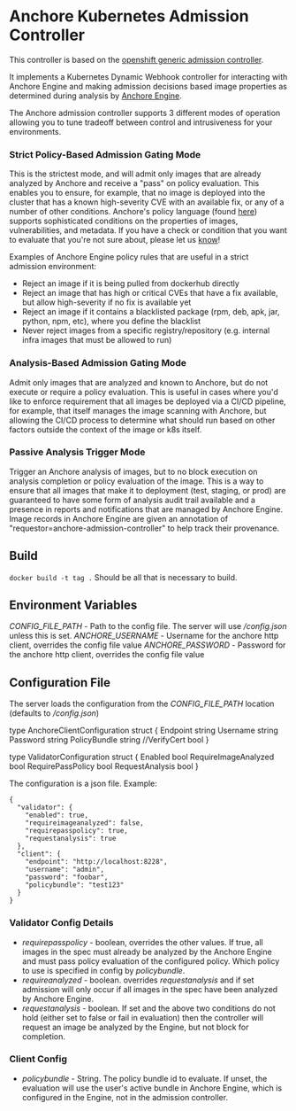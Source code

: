 # Anchore Kubernetes Admission Controller

This controller is based on the [openshift generic admission controller](https://github.com/openshift/generic-admission-server).

It implements a Kubernetes Dynamic Webhook controller for interacting with Anchore Engine and making admission decisions based image properties as determined during
analysis by [Anchore Engine](https://github.com/anchore/anchore-engine).

The Anchore admission controller supports 3 different modes of operation allowing you to tune tradeoff between control and intrusiveness for your environments. 

### Strict Policy-Based Admission Gating Mode
This is the strictest mode, and will admit only images that are already analyzed by Anchore and receive a "pass" on policy evaluation. This enables you to
ensure, for example, that no image is deployed into the cluster that has a known high-severity CVE with an available fix, or any of a number of other conditions.
Anchore's policy language (found [here](https://anchore.freshdesk.com/support/solutions/articles/36000074705-policy-bundles-and-evaluation)) supports sophisticated conditions on the properties of images, vulnerabilities, and metadata.
If you have a check or condition that you want to evaluate that you're not sure about, please let us [know](https://github.com/anchore/anchore-engine/issues)!

Examples of Anchore Engine policy rules that are useful in a strict admission environment:
* Reject an image if it is being pulled from dockerhub directly
* Reject an image that has high or critical CVEs that have a fix available, but allow high-severity if no fix is available yet
* Reject an image if it contains a blacklisted package (rpm, deb, apk, jar, python, npm, etc), where you define the blacklist
* Never reject images from a specific registry/repository (e.g. internal infra images that must be allowed to run)

### Analysis-Based Admission Gating Mode
Admit only images that are analyzed and known to Anchore, but do not execute or require a policy evaluation. This is useful in cases where
you'd like to enforce requirement that all images be deployed via a CI/CD pipeline, for example, that itself manages the image scanning with Anchore, but allowing the
CI/CD process to determine what should run based on other factors outside the context of the image or k8s itself.

### Passive Analysis Trigger Mode
Trigger an Anchore analysis of images, but to no block execution on analysis completion or policy evaluation of the image. This is a way to ensure that all images
that make it to deployment (test, staging, or prod) are guaranteed to have some form of analysis audit trail available and a presence in reports and notifications
that are managed by Anchore Engine. Image records in Anchore Engine are given an annotation of "requestor=anchore-admission-controller" to
help track their provenance.


## Build

`docker build -t tag .` Should be all that is necessary to build.
 
## Environment Variables

_CONFIG_FILE_PATH_ - Path to the config file. The server will use _/config.json_ unless this is set.
_ANCHORE_USERNAME_ - Username for the anchore http client, overrides the config file value
_ANCHORE_PASSWORD_ - Password for the anchore http client, overrides the config file value

## Configuration File

The server loads the configuration from the _CONFIG_FILE_PATH_ location (defaults to _/config.json_)



type AnchoreClientConfiguration struct {
	Endpoint            string
	Username            string
	Password            string
	PolicyBundle        string
	//VerifyCert          bool
}

type ValidatorConfiguration struct {
	Enabled             bool
	RequireImageAnalyzed bool
	RequirePassPolicy   bool
	RequestAnalysis     bool
}

The configuration is a json file. Example:
```
{
  "validator": {
    "enabled": true,
    "requireimageanalyzed": false,
    "requirepasspolicy": true,
    "requestanalysis": true
  },
  "client": {
    "endpoint": "http://localhost:8228",
    "username": "admin",
    "password": "foobar",
    "policybundle": "test123"
  }
}
```


### Validator Config Details
* _requirepasspolicy_ - boolean, overrides the other values. If true, all images in the spec must already be analyzed by the Anchore Engine and must pass policy evaluation of the configured policy. Which policy to use is specified in config by _policybundle_.
* _requireanalyzed_ - boolean. overrides _requestanalysis_ and if set admission will only occur if all images in the spec have been analyzed by Anchore Engine.
* _requestanalysis_ - boolean. If set and the above two conditions do not hold (either set to false or fail in evaluation) then the controller will request an image be analyzed by the Engine, but not block for completion.

### Client Config
* _policybundle_ - String. The policy bundle id to evaluate. If unset, the evaluation will use the user's active bundle in Anchore Engine, which is configured in the Engine, not in the admission controller.

